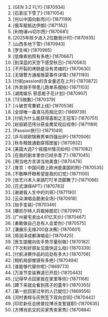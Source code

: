 
1. [GEN 3:2 FLY]-[1870934]
1. [石家庄下雪了]-[1871054]
1. [何以中国向新而兴]-[1871199]
1. [俄军舰抵达伊朗]-[1871162]
1. [利物浦vs切尔西]-[1870681]
1. [2025年除夕进入2位数倒计时]-[1870935]
1. [山西多地下雪]-[1870943]
1. [罗生哞]-[1870965]
1. [低像素拍照有多绝]-[1870667]
1. [到深蓝的天空下感受秋日]-[1870583]
1. [不开裂的烤肠是没有灵魂的]-[1870630]
1. [无锡警方通报贩婴事件详情]-[1871180]
1. [付航passion的含金量还在上升]-[1870872]
1. [外卖骑手带患儿跑单系摆拍]-[1871103]
1. [湖南娱乐 邪恶栀子花计划]-[1870907]
1. [TES致歉]-[1870379]
1. [斗破苍穹曹颖上线]-[1870538]
1. [全球唯一毒液马亮相北京]-[1869739]
1. [付航为什么能获得喜剧之王冠军]-[1870751]
1. [赵丽颖范伟分获金鹰奖视后视帝]-[1871189]
1. [Passion旅行]-[1871049]
1. [乒乓球欧锦赛男单四强出炉]-[1870506]
1. [秋冬精致通勤穿搭图鉴]-[1870832]
1. [美国大选7个摇摆州情况如何]-[1871082]
1. [在我的剧本里你已经杀青了]-[1871045]
1. [用当地方言讲当地美食]-[1870479]
1. [普京：中国问题上欧洲是美国的狗]-[1870535]
1. [不敢睁开眼希望是我的幻觉]-[1871100]
1. [张艺兴本人来跳叮叮羊烫脚舞了]-[1871066]
1. [花式演绎APT]-[1870783]
1. [谢谢我人生中的刘哥]-[1871190]
1. [云朵演唱会跪谢全场]-[1870918]
1. [抬手变装]-[1870346]
1. [曝凯尔特人将裁掉朗尼]-[1870997]
1. [广州豪宅卖出4.61亿天价]-[1870467]
1. [勇敢做自己总有人会爱你]-[1870575]
1. [潘展乐无缘200自决赛]-[1870601]
1. [郑润泽成都演唱会]-[1870425]
1. [医生提醒向佐手势尽量别做]-[1870182]
1. [下次和好朋友见面快这么拍]-[1870339]
1. [付航决赛作品的后劲有多大]-[1870706]
1. [相机局部推镜有多绝]-[1870494]
1. [谁能够代替你呢]-[1869773]
1. [万圣节变装赛道已开启]-[1870443]
1. [记得早点回家我在家里等你]-[1871168]
1. [蹲下来就会看到孩子的童年]-[1870355]
1. [第一批回家过年的人已就位]-[1869556]
1. [河村勇辉与灰熊签下双向合同]-[1870442]
1. [印尼新任总统普拉博沃宣誓就职]-[1870635]
1. [方博肖凯文的买家秀卖家秀]-[1870884]